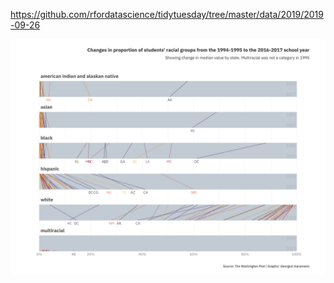 https://github.com/rfordatascience/tidytuesday/tree/master/data/2019/2019-09-26

![](figures/school-diversity.png)